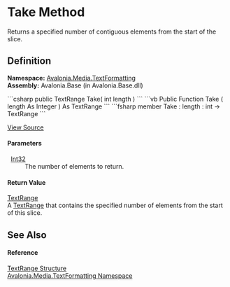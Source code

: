 # Take Method


Returns a specified number of contiguous elements from the start of the slice.



## Definition
**Namespace:** <a href="N_Avalonia_Media_TextFormatting">Avalonia.Media.TextFormatting</a>  
**Assembly:** Avalonia.Base (in Avalonia.Base.dll)

<Tabs groupId="api-code-preview">
<TabItem value="csharp" label="C#">
```csharp
public TextRange Take(
	int length
)
```
</TabItem>
<TabItem value="vb" label="VB">
```vb
Public Function Take ( 
	length As Integer
) As TextRange
```
</TabItem>
<TabItem value="fsharp" label="F#">
```fsharp
member Take : 
        length : int -> TextRange 
```
</TabItem>
</Tabs>



<a href="https://github.com/AvaloniaUI/Avalonia/tree/master/src/Avalonia.Base/Media/TextFormatting/TextRange.cs#L47" title="View the source code">View Source</a>



#### Parameters
<dl><dt>  <a href="https://learn.microsoft.com/dotnet/api/system.int32" target="_blank" rel="noopener noreferrer">Int32</a></dt><dd>The number of elements to return.</dd></dl>

#### Return Value
<a href="T_Avalonia_Media_TextFormatting_TextRange">TextRange</a>  
A <a href="T_Avalonia_Media_TextFormatting_TextRange">TextRange</a> that contains the specified number of elements from the start of this slice.

## See Also


#### Reference
<a href="T_Avalonia_Media_TextFormatting_TextRange">TextRange Structure</a>  
<a href="N_Avalonia_Media_TextFormatting">Avalonia.Media.TextFormatting Namespace</a>  

